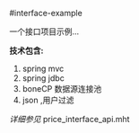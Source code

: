 #interface-example

一个接口项目示例...

**技术包含:**

1. spring mvc
2. spring jdbc
3. boneCP 数据源连接池
4. json ,用户过滤


*详细参见*
price_interface_api.mht
